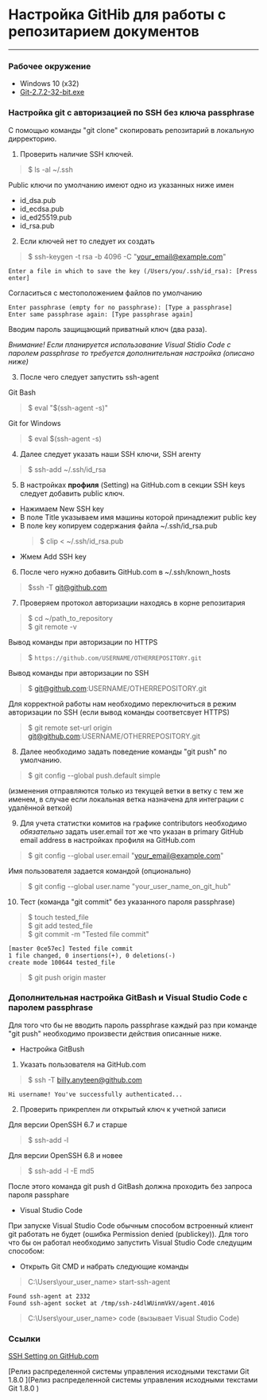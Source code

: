 # Настройка GitHib для работы с репозитарием документов 

<!--todo добавить какие файлы добавить в .gitignore и как удалить их из индекса (git rm --cached .gitignore) -->
--- 

### Рабочее окружение

* Windows 10 (x32)
* [Git-2.7.2-32-bit.exe](https://git-scm.com/download/win)

### Настройка git c авторизацией по SSH без ключа passphrase 

С помощью команды "git clone" скопировать репозитарий в локальную дирректорию.

1. Проверить наличие SSH ключей.

 > $ ls -al ~/.ssh
  
 Рublic ключи по умолчанию имеют одно из указанных ниже имен

 * id_dsa.pub   
 * id_ecdsa.pub   
 * id_ed25519.pub   
 * id_rsa.pub

2. Если ключей нет то следует их создать 
 
 > $ ssh-keygen -t rsa -b 4096 -C "your_email@example.com"
  ```    
  Enter a file in which to save the key (/Users/you/.ssh/id_rsa): [Press enter]
  ```
 
 Согласиться с местоположением файлов по умолчанию
 
 ```
 Enter passphrase (empty for no passphrase): [Type a passphrase]
 Enter same passphrase again: [Type passphrase again]
 ```
 Вводим пароль защищающий приватный ключ (два раза).
 
 *Внимание! Если планируется использование Visual Stidio Code с паролем passphrase то требуется 
 дополнительная настройка (описано ниже)*
 
3. После чего следует запустить ssh-agent

 Git Bash
 > $ eval "$(ssh-agent -s)"

 Git for Windows 
 > $ eval $(ssh-agent -s)

4. Далее следует указать наши SSH ключи, SSH агенту

 > $ ssh-add ~/.ssh/id_rsa

5. В настройках **профиля** (Setting) на GitHub.com в секции SSH keys следует добавить 
public ключ.

 * Нажимаем New SSH key
 * В поле Title указываем имя машины которой принадлежит public key
 * В поле key копируем содержания файла ~/.ssh/id_rsa.pub 
   > $ clip < ~/.ssh/id_rsa.pub
 * Жмем Add SSH key

6. После чего нужно добавить GitHub.com в ~/.ssh/known_hosts

 > $ssh -T git@github.com

7. Проверяем протокол авторизации находясь в корне репозитария 

 > $ cd ~/path_to_repository     
 > $ git remote -v

 Вывод команды при авторизации по HTTPS
 > $ `https://github.com/USERNAME/OTHERREPOSITORY.git`

 Вывод команды при авторизации по SSH
 > $ git@github.com:USERNAME/OTHERREPOSITORY.git

 Для корректной работы нам необходимо переключиться в режим авторизации по SSH (если вывод команды соответсвует HTTPS)
 > $ git remote set-url origin git@github.com:USERNAME/OTHERREPOSITORY.git

8. Далее необходимо задать поведение команды "git push" по умолчанию.

 > $ git config --global push.default simple

 (изменения отправляются только из текущей ветки в ветку с тем же именем, в случае если локальная ветка назначена для интеграции с удалённой веткой)

9. Для учета статистки комитов на графике contributors необходимо *обязательно* задать user.email тот же что указан в
primary GitHub email address в настройках профиля на GitHub.com

 > $ git config --global user.email "your_email@example.com"

 Имя пользователя задается командой (опционально)
 > $ git config --global user.name "your_user_name_on_git_hub"

10. Тест (команда "git commit" без указанного пароля passphrase)

 > $ touch tested_file   
 > $ git add tested_file   
 > $ git commit -m "Tested file commit"  
 ```
 [master 0ce57ec] Tested file commit
 1 file changed, 0 insertions(+), 0 deletions(-)
 create mode 100644 tested_file  
 ```
 > $ git push origin master

### Дополнительная настройка GitBash и Visual Studio Code с паролем passphrase

Для того что бы не вводить пароль passphrase каждый раз при команде "git push" необходимо произвести
действия описанные ниже.

* Настройка GitBush

 1. Указать пользователя на GitHub.com   
 > $ ssh -T billy.anyteen@github.com    
 ```
 Hi username! You've successfully authenticated...
 ```
 
 2. Проверить прикреплен ли открытый ключ к учетной записи
  
   Для версии OpenSSH 6.7 и старше
   > $ ssh-add -l

   Для версии OpenSSH 6.8 и новее
   > $ ssh-add -l -E md5

 После этого команда git push d GitBash должна проходить без запроса пароля passphare

* Visual Studio Code

 При запуске Visual Studio Code обычным способом встроенный клиент
 git работать не будет (ошибка Permission denied (publickey)). Для того что бы он работал необходимо запустить 
 Visual Studio Code следущим способом:
  
  * Открыть Git CMD и набрать следующие команды
  > C:\Users\your_user_name> start-ssh-agent
   ```
   Found ssh-agent at 2332
   Found ssh-agent socket at /tmp/ssh-z4dlWUinmVkV/agent.4016
   ```
  > C:\Users\your_user_name> code (вызывает Visual Studio Code)


### Ссылки

[SSH Setting on GitHub.com](https://help.github.com/categories/ssh/)

[Релиз распределенной системы управления исходными текстами Git 1.8.0 ](Релиз распределенной системы управления исходными текстами Git 1.8.0 )
